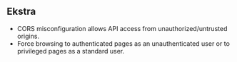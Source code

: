 ## Ekstra

- CORS misconfiguration allows API access from unauthorized/untrusted origins.
- Force browsing to authenticated pages as an unauthenticated user or to privileged pages as a standard user.